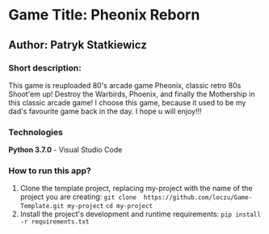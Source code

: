 # Game Title: Pheonix Reborn
## Author: Patryk Statkiewicz
### Short description:
This game is reuploaded 80's arcade game Pheonix, classic retro 80s Shoot'em up! 
Destroy the Warbirds, Phoenix, and finally the Mothership in this classic arcade game!
I choose this game, because it used to be my dad's favourite game back in the day.
I hope u will enjoy!!!
### Technologies
**Python 3.7.0** - Visual Studio Code
### How to run this app?
1. Clone the template project, replacing my-project with the name of the project you are creating: 
`git clone  https://github.com/loczu/Game-Template.git my-project`
`cd my-project `
2. Install the project's development and runtime requirements:
`pip install -r requirements.txt`